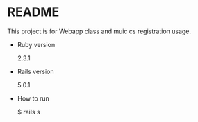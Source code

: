 # README

This project is for Webapp class and muic cs registration usage.

* Ruby version

  2.3.1

* Rails version

  5.0.1

* How to run

  $ rails s

